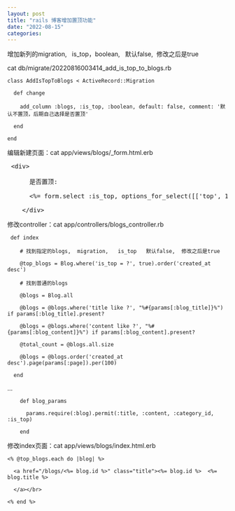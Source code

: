 ```yaml
---
layout: post
title: "rails 博客增加置顶功能"
date: "2022-08-15"
categories: 
---
```

<p>增加新列的migration,&nbsp;&nbsp; is_top，boolean, &nbsp; 默认false,&nbsp; 修改之后是true</p>

<p>cat db/migrate/20220816003414_add_is_top_to_blogs.rb</p>

<pre>
<code>class AddIsTopToBlogs &lt; ActiveRecord::Migration

&nbsp; def change

&nbsp;&nbsp;&nbsp; add_column :blogs, :is_top, :boolean, default: false, comment: &#39;默认不置顶，后期自己选择是否置顶&#39;

&nbsp; end

end</code></pre>

<p>编辑新建页面：cat app/views/blogs/_form.html.erb</p>

<pre>
&nbsp;&lt;div&gt;

&nbsp;&nbsp;&nbsp;&nbsp;&nbsp; 是否置顶:

&nbsp;&nbsp;&nbsp;&nbsp;&nbsp; &lt;%= form.select :is_top, options_for_select([[&#39;top&#39;, 1],[&#39;buttom&#39;,0]], params[:is_top]) %&gt;

&nbsp;&nbsp;&nbsp; &lt;/div&gt;</pre>

<p>修改controller：cat app/controllers/blogs_controller.rb</p>

<pre>
<code>&nbsp;def index

&nbsp;&nbsp;&nbsp; # 找到指定的blogs,&nbsp; migration,&nbsp;&nbsp; is_top&nbsp;&nbsp; 默认false,&nbsp; 修改之后是true

&nbsp;&nbsp;&nbsp; @top_blogs = Blog.where(&#39;is_top = ?&#39;, true).order(&#39;created_at desc&#39;)

&nbsp;&nbsp;&nbsp; # 找到普通的blogs

&nbsp;&nbsp;&nbsp; @blogs = Blog.all

&nbsp;&nbsp;&nbsp; @blogs = @blogs.where(&#39;title like ?&#39;, &quot;%#{params[:blog_title]}%&quot;) if params[:blog_title].present?

&nbsp;&nbsp;&nbsp; @blogs = @blogs.where(&#39;content like ?&#39;, &quot;%#{params[:blog_content]}%&quot;) if params[:blog_content].present?

&nbsp;&nbsp;&nbsp; @total_count = @blogs.all.size

&nbsp;&nbsp;&nbsp; @blogs = @blogs.order(&#39;created_at desc&#39;).page(params[:page]).per(100)

&nbsp; end</code></pre>

<p>...</p>

<pre>
<code>&nbsp;&nbsp;&nbsp; def blog_params

&nbsp;&nbsp;&nbsp;&nbsp;&nbsp; params.require(:blog).permit(:title, :content, :category_id, :is_top)

&nbsp;&nbsp;&nbsp; end</code></pre>

<p>修改index页面：cat app/views/blogs/index.html.erb</p>

<pre>
<code>&lt;% @top_blogs.each do |blog| %&gt;

&nbsp; &lt;a href=&quot;/blogs/&lt;%= blog.id %&gt;&quot; class=&quot;title&quot;&gt;&lt;%= blog.id %&gt;&nbsp; &lt;%= blog.title %&gt;

&nbsp; &lt;/a&gt;&lt;/br&gt;

&lt;% end %&gt;</code></pre>

<pre>

&nbsp;</pre>

<p>&nbsp;</p>

